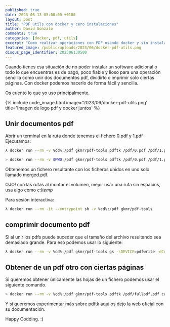 ```yaml
---
published: true
date: 2023-06-13 05:00:00 +0100
layout: post
title: "PDF utils con docker y cero instalaciones"
author: David Gonzalo
comments: true
categories: [docker, pdf, utils]
excerpt: "Como realizar operaciones con PDF usando docker y sin instalar ningún software adicional."
featured_image: /public/uploads/2023/06/docker-pdf-utils.png
disqus_page_identifier: 202306130500
---
```


Cuando tienes esa situación de no poder instalar un software adicional o todo lo que encuentras es de pago, poco fiable y lioso para una operación sencilla como unir dos documentos pdf, dividirlo o imprimir solo ciertas páginas. Con docker podemos hacerlo de forma fácil y sencilla. 

Os cuento lo que yo uso principalmente. 

{% include code_image.html 
image='2023/06/docker-pdf-utils.png'
title='Imagen de logo pdf y docker juntos'
%}
<!--break--> 

## Unir documentos pdf
Abrir un terminal en la ruta donde tenemos el fichero 0.pdf y 1.pdf
Ejecutamos:
```bash
λ docker run --rm -v %cd%:/pdf gkmr/pdf-tools pdftk /pdf/0.pdf /pdf/1.pdf cat output /pdf/merged.pdf
```
```bash
> docker run --rm -v $PWD:/pdf gkmr/pdf-tools pdftk /pdf/0.pdf /pdf/1.pdf cat output /pdf/merged.pdf
```
Obtenemos un fichero resultante con los ficheros unidos en uno solo llamado merged.pdf.

OJO! con las rutas al montar el volumen, mejor usar una ruta sin espacios, usa algo como *c:\temp* 

Para sesión interactiva:
```bash
λ docker run --rm -it --entrypoint sh -v %cd%:/pdf gkmr/pdf-tools
```
## comprimir documento pdf
Si al unir los pdfs puede suceder que el tamaño del archivo resultando sea demasiado grande. Para eso podemos usar lo siguiente:

```bash
λ docker run --rm -v %cd%:/pdf gkmr/pdf-tools gs -sDEVICE=pdfwrite -dCompatibilityLevel=1.4 -dPDFSETTINGS=/screen -dNOPAUSE -dBATCH  -dQUIET -sOutputFile=pdf/output.pdf pdf/merged.pdf
```

## Obtener de un pdf otro con ciertas páginas
Si queremos obtener únicamente las hojas de un fichero podemos usar el siguiente comando. 
```bash
> docker run --rm -v %cd%:/pdf gkmr/pdf-tools pdftk /pdf/fullpdf.pdf cat 6-12 27 output pdf/outfile.pdf
```

Y si queremos experimentar más sobre pdftk aquí os dejo la web oficial con su documentación.

Happy Codding. :)